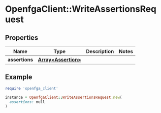 # OpenfgaClient::WriteAssertionsRequest

## Properties

| Name | Type | Description | Notes |
| ---- | ---- | ----------- | ----- |
| **assertions** | [**Array&lt;Assertion&gt;**](Assertion.md) |  |  |

## Example

```ruby
require 'openfga_client'

instance = OpenfgaClient::WriteAssertionsRequest.new(
  assertions: null
)
```

